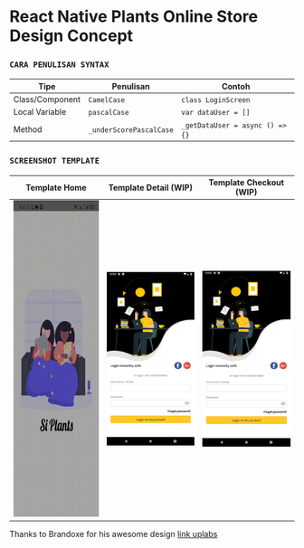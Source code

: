 # React Native Plants Online Store Design Concept


### `CARA PENULISAN SYNTAX`
|Tipe|Penulisan|Contoh| 
|---|---|---|
|Class/Component|`CamelCase`|`class LoginScreen`|
|Local Variable|`pascalCase`|`var dataUser = []`|
|Method|`_underScorePascalCase`|`_getDataUser = async () => {}`|

### `SCREENSHOT TEMPLATE`

<table>
  <thead>
    <th>Template Home</th>
    <th>Template Detail (WIP)</th>
    <th>Template Checkout (WIP)</th>
  </thead>
  <tbody>
    <td><img src='./home.gif' height='560' width='400' /></td>
    <td><img src='./login.png' /></td>
    <td><img src='./login.png' /></td>
  </tbody>
</table>

Thanks to Brandoxe for his awesome design [link uplabs](https://www.uplabs.com/posts/plant-online-store-app)
